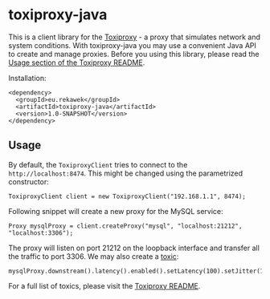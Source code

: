 # toxiproxy-java

This is a client library for the [Toxiproxy](https://github.com/shopify/toxiproxy) - a proxy that simulates network and system conditions. With toxiproxy-java you may use a convenient Java API to create and manage proxies. Before you using this library, please read the [Usage section of the Toxiproxy README](https://github.com/shopify/toxiproxy#usage).

Installation:

    <dependency>
      <groupId>eu.rekawek</groupId>
      <artifactId>toxiproxy-java</artifactId>
      <version>1.0-SNAPSHOT</version>
    </dependency>

## Usage

By default, the `ToxiproxyClient` tries to connect to the `http://localhost:8474`. This might be changed using the parametrized constructor:

    ToxiproxyClient client = new ToxiproxyClient("192.168.1.1", 8474);

Following snippet will create a new proxy for the MySQL service:

    Proxy mysqlProxy = client.createProxy("mysql", "localhost:21212", "localhost:3306");

The proxy will listen on port 21212 on the loopback interface and transfer all the traffic to port 3306. We may also create a [toxic](https://github.com/shopify/toxiproxy#toxics):

    mysqlProxy.downstream().latency().enabled().setLatency(100).setJitter(15);

For a full list of toxics, please visit the [Toxiproxy README](https://github.com/shopify/toxiproxy#toxics).